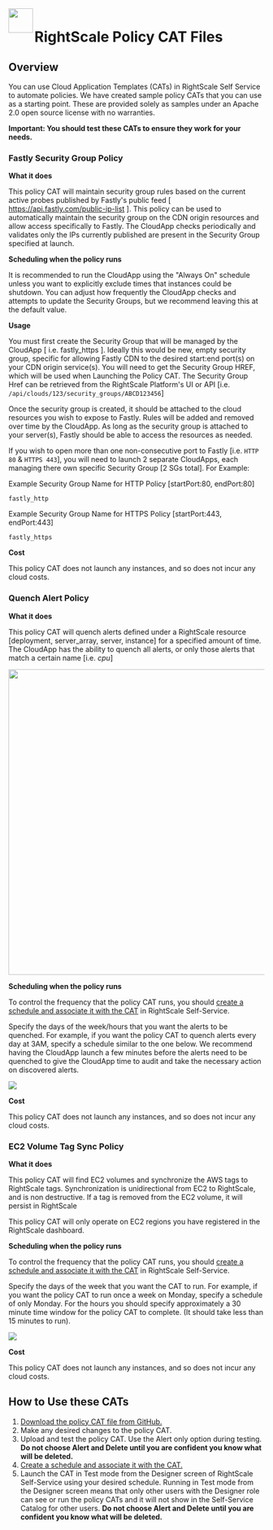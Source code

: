 <img src="https://image.freepik.com/free-icon/white-house-building_318-37808.jpg" align="left" height="48" width="48">

# RightScale Policy CAT Files
## Overview

You can use Cloud Application Templates (CATs) in RightScale Self Service to automate policies. We have created sample policy CATs that you can use as a starting point. These are provided solely as samples under an Apache 2.0 open source license with no warranties.

**Important: You should test these CATs to ensure they work for your needs.**













### Fastly Security Group Policy

**What it does**

This policy CAT will maintain security group rules based on the current active probes published by Fastly's public feed [ https://api.fastly.com/public-ip-list ]. This policy can be used to automatically maintain the security group on the CDN origin resources and allow access specifically to Fastly.  The CloudApp checks periodically and validates only the IPs currently published are present in the Security Group specified at launch.  

**Scheduling when the policy runs**

It is recommended to run the CloudApp using the "Always On" schedule unless you want to explicitly exclude times that instances could be shutdown.  You can adjust how frequently the CloudApp checks and attempts to update the Security Groups, but we recommend leaving this at the default value.

**Usage**

You must first create the Security Group that will be managed by the CloudApp [ i.e. fastly_https ].  Ideally this would be new, empty security group, specific for allowing Fastly CDN to the desired start:end port(s) on your CDN origin service(s).  You will need to get the Security Group HREF, which will be used when Launching the Policy CAT.  The Security Group Href can be retrieved from the RightScale Platform's UI or API [i.e. `/api/clouds/123/security_groups/ABCD123456`]

Once the security group is created, it should be attached to the cloud resources you wish to expose to Fastly.  Rules will be added and removed over time by the CloudApp.  As long as the security group is attached to your server(s), Fastly should be able to access the resources as needed.

If you wish to open more than one non-consecutive port to Fastly [i.e. `HTTP 80` & `HTTPS 443`], you will need to launch 2 separate CloudApps, each managing there own specific Security Group [2 SGs total].  For Example:

Example Security Group Name for HTTP Policy [startPort:80, endPort:80]
```
fastly_http
```
Example Security Group Name for HTTPS Policy [startPort:443, endPort:443]
```
fastly_https
```

**Cost**

This policy CAT does not launch any instances, and so does not incur any cloud costs.









### Quench Alert Policy
**What it does**

This policy CAT will quench alerts defined under a RightScale resource [deployment, server_array, server, instance] for a specified amount of time.  The CloudApp has the ability to quench all alerts, or only those alerts that match a certain name [i.e. *cpu*]

<img src="https://github.com/rs-services/policy-cats/blob/master/readme_images/quench_alerts_launchCloudApp.png" width="600">

**Scheduling when the policy runs**

To control the frequency that the policy CAT runs, you should [create a schedule and associate it with the CAT](http://docs.rightscale.com/ss/guides/ss_creating_schedules.html) in RightScale Self-Service.

Specify the days of the week/hours that you want the alerts to be quenched. For example, if you want the policy CAT to quench alerts every day at 3AM, specify a schedule similar to the one below. We recommend having the CloudApp launch a few minutes before the alerts need to be quenched to give the CloudApp time to audit and take the necessary action on discovered alerts.

<img src="https://github.com/rs-services/policy-cats/blob/master/readme_images/quench_alerts_createSchedule.png">

**Cost**

This policy CAT does not launch any instances, and so does not incur any cloud costs.






### EC2 Volume Tag Sync Policy
**What it does**

This policy CAT will find EC2 volumes and synchronize the AWS tags to RightScale tags. Synchronization is unidirectional from EC2 to RightScale, and is non destructive. If a tag is removed from the EC2 volume, it will persist in RightScale

This policy CAT will only operate on EC2 regions you have registered in the RightScale dashboard.

**Scheduling when the policy runs**

To control the frequency that the policy CAT runs, you should [create a schedule and associate it with the CAT](http://docs.rightscale.com/ss/guides/ss_creating_schedules.html) in RightScale Self-Service.

Specify the days of the week that you want the CAT to run. For example, if you want the policy CAT to run once a week on Monday, specify a schedule of only Monday. For the hours you should specify approximately a 30 minute time window for the policy CAT to complete. (It should take less than 15 minutes to run).

<img src="https://github.com/rs-services/policy-cats/blob/master/readme_images/create_a_new_schedule.png">

**Cost**

This policy CAT does not launch any instances, and so does not incur any cloud costs.






## How to Use these CATs

1. [Download the policy CAT file from GitHub.](https://github.com/rs-services/policy-cats)
1. Make any desired changes to the policy CAT.
3. Upload and test the policy CAT. Use the Alert only option during testing. **Do not choose Alert and Delete until you are confident you know what will be deleted.**
4. [Create a schedule and associate it with the CAT.](http://docs.rightscale.com/ss/guides/ss_creating_schedules.html)
5. Launch the CAT in Test mode from the Designer screen of RightScale Self-Service using your desired schedule. Running in Test mode from the Designer screen means that only other users with the Designer role can see or run the policy CATs and it will not show in the Self-Service Catalog for other users. **Do not choose Alert and Delete until you are confident you know what will be deleted.**
